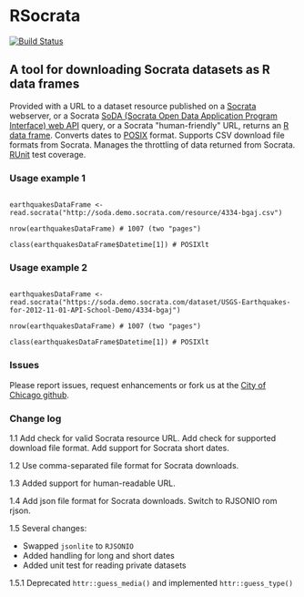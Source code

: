 RSocrata
========

[![Build Status](https://api.travis-ci.org/tomschenkjr/RSocrata.png)](https://travis-ci.org/tomschenkjr/RSocrata)

A tool for downloading Socrata datasets as R data frames
--------------------------------------------------------	

Provided with a URL to a dataset resource published on a [Socrata](http://www.socrata.com) webserver,
or a Socrata [SoDA (Socrata Open Data Application Program Interface) web API](http://dev.socrata.com) query,
or a Socrata "human-friendly" URL, 
returns an [R data frame](http://stat.ethz.ch/R-manual/R-devel/library/base/html/data.frame.html).
Converts dates to [POSIX](http://stat.ethz.ch/R-manual/R-devel/library/base/html/DateTimeClasses.html) format.
Supports CSV download file formats from Socrata.
Manages the throttling of data returned from Socrata.
[RUnit](http://cran.r-project.org/web/packages/RUnit/index.html) test coverage.

### Usage example 1

<pre><code>
earthquakesDataFrame &lt;- read.socrata("http://soda.demo.socrata.com/resource/4334-bgaj.csv")<br>
nrow(earthquakesDataFrame) # 1007 (two "pages")<br>
class(earthquakesDataFrame$Datetime[1]) # POSIXlt
</code></pre>

### Usage example 2

<pre><code>
earthquakesDataFrame &lt;- read.socrata("https://soda.demo.socrata.com/dataset/USGS-Earthquakes-for-2012-11-01-API-School-Demo/4334-bgaj")<br>
nrow(earthquakesDataFrame) # 1007 (two "pages")<br>
class(earthquakesDataFrame$Datetime[1]) # POSIXlt
</code></pre>

### Issues

Please report issues, request enhancements or fork us at the [City of Chicago github](https://github.com/Chicago/RSocrata/issues).

### Change log

1.1 Add check for valid Socrata resource URL. Add check for supported download file format. Add support for Socrata short dates.

1.2 Use comma-separated file format for Socrata downloads.

1.3 Added support for human-readable URL.

1.4 Add json file format for Socrata downloads. Switch to RJSONIO rom rjson. 

1.5 Several changes:
* Swapped ```jsonlite``` to ```RJSONIO```
* Added handling for long and short dates
* Added unit test for reading private datasets

1.5.1 Deprecated ```httr::guess_media()``` and implemented ```httr::guess_type()```
